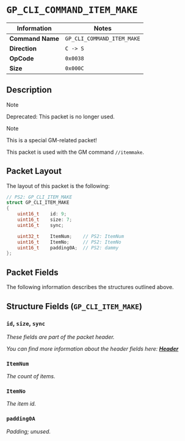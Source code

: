 # `GP_CLI_COMMAND_ITEM_MAKE`

| Information               | Notes |
|---                        |---    |
| **Command Name**          | `GP_CLI_COMMAND_ITEM_MAKE` |
| **Direction**             | `C -> S` |
| **OpCode**                | `0x0038` |
| **Size**                  | `0x000C` |

## Description

> [!NOTE]
> Deprecated: This packet is no longer used.

> [!NOTE]
> This is a special GM-related packet!

This packet is used with the GM command `//itemmake`.

## Packet Layout

The layout of this packet is the following:

```cpp
// PS2: GP_CLI_ITEM_MAKE
struct GP_CLI_ITEM_MAKE
{
    uint16_t    id: 9;
    uint16_t    size: 7;
    uint16_t    sync;

    uint32_t    ItemNum;    // PS2: ItemNum
    uint16_t    ItemNo;     // PS2: ItemNo
    uint16_t    padding0A;  // PS2: dammy
};
```

## Packet Fields

The following information describes the structures outlined above.

## Structure Fields (`GP_CLI_ITEM_MAKE`)

### `id`, `size`, `sync`

_These fields are part of the packet header._

_You can find more information about the header fields here: [**Header**](/world/HEADER.md)_

### `ItemNum`

_The count of items._

### `ItemNo`

_The item id._

### `padding0A`

_Padding; unused._
